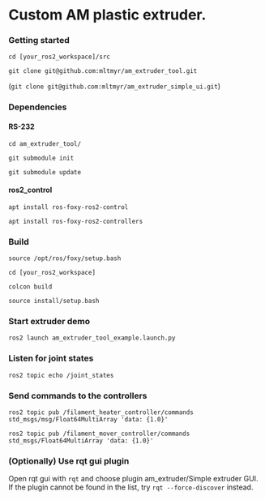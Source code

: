 # Custom AM plastic extruder.

### Getting started
`cd [your_ros2_workspace]/src`

`git clone git@github.com:mltmyr/am_extruder_tool.git`

(`git clone git@github.com:mltmyr/am_extruder_simple_ui.git`)

### Dependencies

#### RS-232
`cd am_extruder_tool/`

`git submodule init`

`git submodule update`

#### ros2_control
`apt install ros-foxy-ros2-control`

`apt install ros-foxy-ros2-controllers`

### Build
`source /opt/ros/foxy/setup.bash`

`cd [your_ros2_workspace]`

`colcon build`

`source install/setup.bash`


### Start extruder demo
`ros2 launch am_extruder_tool_example.launch.py`


### Listen for joint states
`ros2 topic echo /joint_states`


### Send commands to the controllers
`ros2 topic pub /filament_heater_controller/commands std_msgs/msg/Float64MultiArray 'data: {1.0}'`

`ros2 topic pub /filament_mover_controller/commands std_msgs/Float64MultiArray 'data: {1.0}'`

### (Optionally) Use rqt gui plugin
Open rqt gui with `rqt` and choose plugin am_extruder/Simple extruder GUI. If the plugin cannot be found in the list, try `rqt --force-discover` instead.
